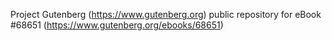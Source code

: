 Project Gutenberg (https://www.gutenberg.org) public repository for
eBook #68651 (https://www.gutenberg.org/ebooks/68651)
